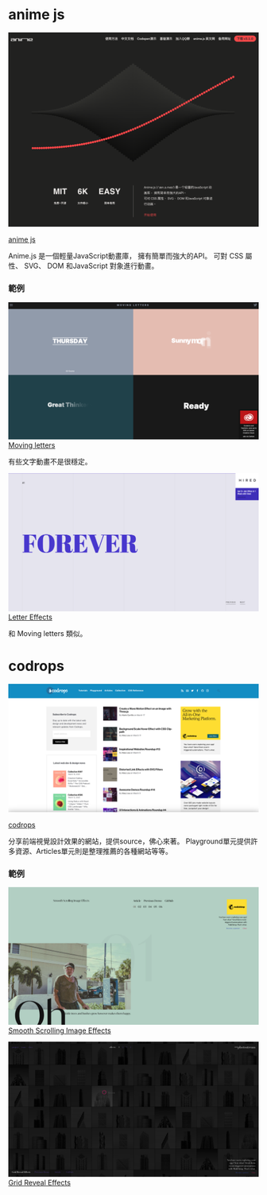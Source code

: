 # anime js
![](01.png)

[anime js](https://www.animejs.cn/)

Anime.js 是一個輕量JavaScript動畫庫， 擁有簡單而強大的API。 可對 CSS 屬性、 SVG、 DOM 和JavaScript 對象進行動畫。

### 範例
![](02.png)
[Moving letters](https://tobiasahlin.com/moving-letters/)

有些文字動畫不是很穩定。

![](03.png)
[Letter Effects](https://tympanus.net/Development/LetterEffects/)

和 Moving letters 類似。



# codrops
![](04.png)

[codrops](https://tympanus.net/codrops/)

分享前端視覺設計效果的網站，提供source，佛心來著。
Playground單元提供許多資源、Articles單元則是整理推薦的各種網站等等。

### 範例
![](05.png)
[Smooth Scrolling Image Effects](https://tympanus.net/Development/SmoothScrollingImageEffects/)

![](06.png)
[Grid Reveal Effects](https://tympanus.net/Development/GridRevealEffects/)
